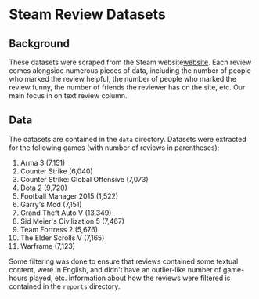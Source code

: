 # Steam Review Datasets

## Background

These datasets were scraped from the Steam website[website](http://store.steampowered.com/). Each review comes alongside numerous pieces of data, including the number of people who marked the review helpful, the number of people who marked the review funny, the number of friends the reviewer has on the site, etc. Our main focus in on text review column.  

## Data

The datasets are contained in the ```data``` directory. Datasets were extracted for the following games (with number of reviews in parentheses):

1. Arma 3 (7,151)
2. Counter Strike (6,040)
3. Counter Strike: Global Offensive (7,073)
4. Dota 2 (9,720)
5. Football Manager 2015 (1,522)
6. Garry's Mod (7,151)
7. Grand Theft Auto V (13,349)
8. Sid Meier's Civilization 5 (7,467)
9. Team Fortress 2 (5,676)
10. The Elder Scrolls V (7,165)
11. Warframe (7,123)

Some filtering was done to ensure that reviews contained some textual content, were in English, and didn't have an outlier-like number of game-hours played, etc. Information about how the reviews were filtered is contained in the ```reports``` directory.
